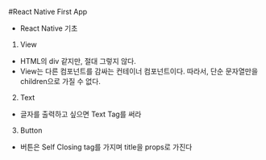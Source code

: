 #React Native First App

- React Native 기초

1. View

- HTML의 div 같지만, 절대 그렇지 않다.
- View는 다른 컴포넌트를 감싸는 컨테이너 컴포넌트이다. 따라서, 단순 문자열만을 children으로 가질 수 없다.

2. Text

- 글자를 출력하고 싶으면 Text Tag를 써라

3. Button

- 버튼은 Self Closing tag를 가지며 title을 props로 가진다
